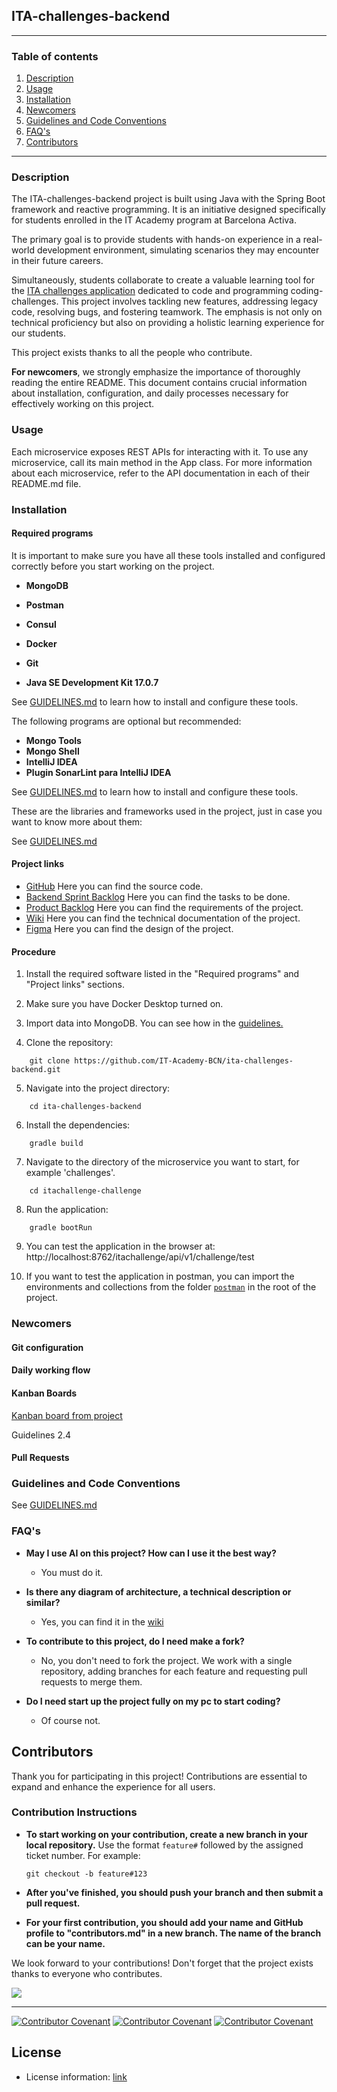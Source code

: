 ## ITA-challenges-backend

<hr>

### Table of contents

1. [Description](#description)
2. [Usage](#usage)
3. [Installation](#installation)
4. [Newcomers](#newcomers)
5. [Guidelines and Code Conventions](#guidelines-and-code-conventions)
6. [FAQ's](#faqs)
7. [Contributors](#contributors)

<hr>

### Description

The ITA-challenges-backend project is built using Java with the Spring Boot framework and reactive programming. It is an
initiative designed specifically for students enrolled in the IT Academy program at Barcelona Activa. 

The primary goal is to provide students with hands-on experience in a real-world development environment, 
simulating scenarios they may encounter in their future careers. 

Simultaneously, students collaborate to create a valuable learning tool for the [ITA challenges application](http://dev.ita-challenges.eurecatacademy.org/ita-challenge/challenges)
dedicated to code and programming coding-challenges. This project involves tackling new features, addressing legacy code, resolving bugs, 
and fostering teamwork. The emphasis is not only on technical proficiency but also on providing a holistic learning experience 
for our students.

This project exists thanks to all the people who contribute.

**For newcomers**, we strongly emphasize the importance of thoroughly reading the entire README. 
This document contains crucial information about installation, configuration, and daily processes necessary for 
effectively working on this project.

### Usage

Each microservice exposes REST APIs for interacting with it. To use any microservice, call its main method in the App class. For more information about each microservice, refer to the API documentation in each of their README.md file.

### Installation

#### Required programs

It is important to make sure you have all these tools installed and configured correctly before you start working on the project.

- **MongoDB**

- **Postman**

- **Consul** 

- **Docker**

- **Git** 

- **Java SE Development Kit 17.0.7**

See [GUIDELINES.md](GUIDELINES.md/#61-required-programs) to learn how to install and configure these tools.

The following programs are optional but recommended:

- **Mongo Tools**
- **Mongo Shell**
- **IntelliJ IDEA**
- **Plugin SonarLint para IntelliJ IDEA**

See [GUIDELINES.md](GUIDELINES.md/#71-recommended-programs) to learn how to install and configure these tools.

These are the libraries and frameworks used in the project, just in case you want to know more about them:

See [GUIDELINES.md](GUIDELINES.md/#5-libraries-used)

#### Project links

- [GitHub](https://github.com/IT-Academy-BCN/ita-challenges-backend) Here you can find the source code.
- [Backend Sprint Backlog](https://github.com/orgs/IT-Academy-BCN/projects/15/views/1) Here you can find the tasks to be done.
- [Product Backlog](https://github.com/orgs/IT-Academy-BCN/projects/13/views/1?visibleFields=%5B%22Title%22%2C%22Assignees%22%2C%22Status%22%2C%22Labels%22%5D) Here you can find the requirements of the project.
- [Wiki](https://github.com/IT-Academy-BCN/ita-challenges-backend/wiki) Here you can find the technical documentation of the project.
- [Figma](https://www.figma.com/file/ScWpDKxEB3wEGbztXMSJO3/Projectes-IT-Academy?type=design&node-id=559-2230&mode=design) Here you can find the design of the project.

#### Procedure

1. Install the required software listed in the "Required programs" and "Project links" sections.

2. Make sure you have Docker Desktop turned on.

3. Import data into MongoDB. You can see how in the [guidelines.](./GUIDELINES.md#212-import-data-into-mongodb-example-for-micro-itachallenge-challenge-data)

4. Clone the repository:
```
    git clone https://github.com/IT-Academy-BCN/ita-challenges-backend.git
```
5. Navigate into the project directory:
```
    cd ita-challenges-backend
```
6. Install the dependencies:
```
    gradle build
```
7. Navigate to the directory of the microservice you want to start, for example 'challenges'.
```
    cd itachallenge-challenge
```
8. Run the application: 
```
    gradle bootRun
```
9. You can test the application in the browser at: http://localhost:8762/itachallenge/api/v1/challenge/test

10. If you want to test the application in postman, you can import the environments and collections from the folder [`postman`](./postman) in the root of the project.

### Newcomers

#### Git configuration

#### Daily working flow

#### Kanban Boards

[Kanban board from project](https://github.com/orgs/IT-Academy-BCN/projects/15)

Guidelines 2.4

#### Pull Requests

### Guidelines and Code Conventions

See [GUIDELINES.md](GUIDELINES.md)

### FAQ's

* **May I use AI on this project? How can I use it the best way?**
    - You must do it.

* **Is there any diagram of architecture, a technical description or similar?**
    - Yes, you can find it in the [wiki](https://github.com/IT-Academy-BCN/ita-challenges-backend/wiki)

* **To contribute to this project, do I need make a fork?**
    - No, you don't need to fork the project. We work with a single repository, adding branches for each feature and requesting pull requests to merge them.

* **Do I need start up the project fully on my pc to start coding?**
    - Of course not.

## Contributors

Thank you for participating in this project! Contributions are essential to expand and enhance the experience for all users.

### Contribution Instructions
* **To start working on your contribution, create a new branch in your local repository.**
   Use the format `feature#` followed by the assigned ticket number. For example:
    ```
  git checkout -b feature#123

* **After you've finished, you should push your branch and then submit a pull request.**

* **For your first contribution, you should add your name and GitHub profile to "contributors.md" in a new branch. The name of the branch can be your name.**

We look forward to your contributions! Don't forget that the project exists thanks to everyone who contributes.



<a href="https://github.com/IT-Academy-BCN/ita-challenges-backend/graphs/contributors">
<img src="https://contrib.rocks/image?repo=IT-Academy-BCN/ita-challenges-backend" /></a>

<hr>


[![Contributor Covenant](https://img.shields.io/badge/Contributor%20Covenant-v2.0%20adopted-ff69b4.svg)](CODE_OF_CONDUCT_EN.md)
[![Contributor Covenant](https://img.shields.io/badge/Contributor%20Covenant-v2.0%20adopted-ff69b4.svg)](CODE_OF_CONDUCT_ES.md)
[![Contributor Covenant](https://img.shields.io/badge/Contributor%20Covenant-v2.0%20adopted-ff69b4.svg)](CODE_OF_CONDUCT_CA.md)

## License

- License information: [link](https://github.com/IT-Academy-BCN/ita-challenges-backend/tree/feature%23370b?tab=License-1-ov-file)



